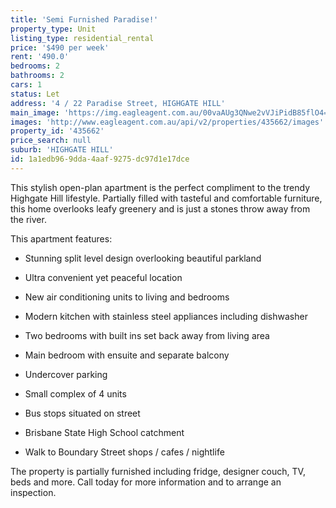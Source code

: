 ```yaml
---
title: 'Semi Furnished Paradise!'
property_type: Unit
listing_type: residential_rental
price: '$490 per week'
rent: '490.0'
bedrooms: 2
bathrooms: 2
cars: 1
status: Let
address: '4 / 22 Paradise Street, HIGHGATE HILL'
main_image: 'https://img.eagleagent.com.au/00vaAUg3QNwe2vVJiPidB85flO4=/1280x854/smart/https://s3-us-west-2.amazonaws.com/eagleagent-orig/images/6826533/418363930-image-M.jpg'
images: 'http://www.eagleagent.com.au/api/v2/properties/435662/images'
property_id: '435662'
price_search: null
suburb: 'HIGHGATE HILL'
id: 1a1edb96-9dda-4aaf-9275-dc97d1e17dce
---
```

This stylish open-plan apartment is the perfect compliment to the trendy Highgate Hill lifestyle. Partially filled with tasteful and comfortable furniture, this home overlooks leafy greenery and is just a stones throw away from the river.

This apartment features:

*  Stunning split level design overlooking beautiful parkland
*  Ultra convenient yet peaceful location
*  New air conditioning units to living and bedrooms
*  Modern kitchen with stainless steel appliances including dishwasher
*  Two bedrooms with built ins set back away from living area
*  Main bedroom with ensuite and separate balcony
*  Undercover parking
*  Small complex of 4 units

*  Bus stops situated on street
*  Brisbane State High School catchment
*  Walk to Boundary Street shops / cafes / nightlife

The property is partially furnished including fridge, designer couch, TV, beds and more. Call today for more information and to arrange an inspection.